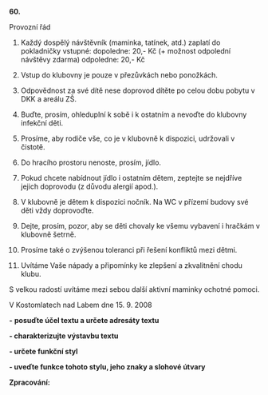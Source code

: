 **60.**

Provozní řád

1. Každý dospělý návštěvník (maminka, tatínek, atd.) zaplatí do pokladničky vstupné: dopoledne: 20,- Kč (+ možnost odpolední návštěvy zdarma) odpoledne: 20,- Kč

2. Vstup do klubovny je pouze v přezůvkách nebo ponožkách.

3. Odpovědnost za své dítě nese doprovod dítěte po celou dobu pobytu v DKK a areálu ZŠ.

4. Buďte, prosím, ohleduplní k sobě i k ostatním a nevoďte do klubovny infekční děti.

5. Prosíme, aby rodiče vše, co je v klubovně k dispozici, udržovali v čistotě.

6. Do hracího prostoru nenoste, prosím, jídlo.

7. Pokud chcete nabídnout jídlo i ostatním dětem, zeptejte se nejdříve jejich doprovodu (z důvodu alergií apod.).

8. V klubovně je dětem k dispozici nočník. Na WC v přízemí budovy své děti vždy doprovoďte.

9. Dejte, prosím, pozor, aby se děti chovaly ke všemu vybavení i hračkám v klubovně šetrně.

10. Prosíme také o zvýšenou toleranci při řešení konfliktů mezi dětmi.

11. Uvítáme Vaše nápady a připomínky ke zlepšení a zkvalitnění chodu klubu.

S velkou radostí uvítáme mezi sebou další aktivní maminky ochotné pomoci.

V Kostomlatech nad Labem dne 15. 9. 2008

**-**  **posuďte účel textu a určete adresáty textu**

**- charakterizujte výstavbu textu**

**- určete funkční styl**

**- uveďte funkce tohoto stylu, jeho znaky a slohové útvary**

**Zpracování:**


